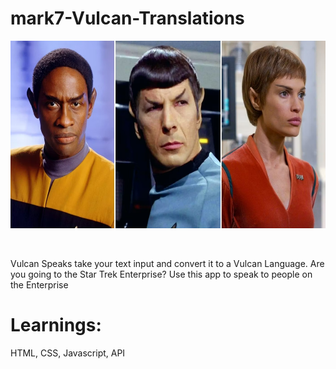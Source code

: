 # mark7-Vulcan-Translations
 <p align="center">
  <a href="https://mark7-vulcan-translation.netlify.app/">
    <img src="vulcan.PNG" height="300px">
  </a>
</p>

&nbsp;

Vulcan Speaks take your text input and convert it to a Vulcan Language. Are you going to the Star Trek Enterprise? Use this app to speak to people on the Enterprise

# Learnings:
HTML, CSS, Javascript, API 




